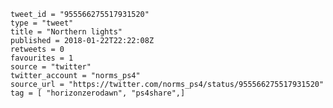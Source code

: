```
tweet_id = "955566275517931520"
type = "tweet"
title = "Northern lights"
published = 2018-01-22T22:22:08Z
retweets = 0
favourites = 1
source = "twitter"
twitter_account = "norms_ps4"
source_url = "https://twitter.com/norms_ps4/status/955566275517931520"
tag = [ "horizonzerodawn", "ps4share",]
```

<p class='image'><img src='http://mnf.m17s.net/2018/01/22/DULadcnWAAIbuXm.jpg' alt=''></p>

